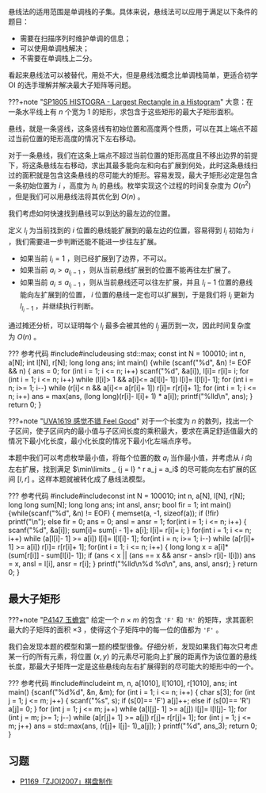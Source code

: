悬线法的适用范围是单调栈的子集。具体来说，悬线法可以应用于满足以下条件的题目：

-   需要在扫描序列时维护单调的信息；
-   可以使用单调栈解决；
-   不需要在单调栈上二分。

看起来悬线法可以被替代，用处不大，但是悬线法概念比单调栈简单，更适合初学 OI 的选手理解并解决最大子矩阵等问题。

???+note "[SP1805 HISTOGRA - Largest Rectangle in a Histogram](https://www.luogu.com.cn/problem/SP1805)"
    大意：在一条水平线上有 $n$ 个宽为 $1$ 的矩形，求包含于这些矩形的最大子矩形面积。

悬线，就是一条竖线，这条竖线有初始位置和高度两个性质，可以在其上端点不超过当前位置的矩形高度的情况下左右移动。

对于一条悬线，我们在这条上端点不超过当前位置的矩形高度且不移出边界的前提下，将这条悬线左右移动，求出其最多能向左和向右扩展到何处，此时这条悬线扫过的面积就是包含这条悬线的尽可能大的矩形。容易发现，最大子矩形必定是包含一条初始位置为 $i$ ，高度为 $h_i$ 的悬线。枚举实现这个过程的时间复杂度为 $O(n ^ 2)$ ，但是我们可以用悬线法将其优化到 $O(n)$ 。

我们考虑如何快速找到悬线可以到达的最左边的位置。

定义 $l_i$ 为当前找到的 $i$ 位置的悬线能扩展到的最左边的位置，容易得到 $l_i$ 初始为 $i$ ，我们需要进一步判断还能不能进一步往左扩展。

-   如果当前 $l_i = 1$ ，则已经扩展到了边界，不可以。
-   如果当前 $a_i > a_{l_i - 1}$ ，则从当前悬线扩展到的位置不能再往左扩展了。
-   如果当前 $a_i \le a_{l_i - 1}$ ，则从当前悬线还可以往左扩展，并且 $l_i - 1$ 位置的悬线能向左扩展到的位置， $i$ 位置的悬线一定也可以扩展到，于是我们将 $l_i$ 更新为 $l_{l_i - 1}$ ，并继续执行判断。

通过摊还分析，可以证明每个 $l_i$ 最多会被其他的 $l_j$ 遍历到一次，因此时间复杂度为 $O(n)$ 。

??? 参考代码
    \#include<cstdio>#include<algorithm>using std::max;
    const int N = 100010;
    int n, a[N];
    int l[N], r[N];
    long long ans;
    int main() {while (scanf("%d", &n) != EOF && n) {
        ans = 0;
        for (int i = 1; i &lt;= n; i++)
          scanf("%d", &a[i]), l[i]= r[i]= i;
        for (int i = 1; i &lt;= n; i++)
          while (l[i]> 1 && a[i]&lt;= a\[l[i]- 1]) l[i]= l\[l[i]- 1];
        for (int i = n; i>= 1; i--)
          while (r[i]&lt; n && a[i]&lt;= a\[r[i]+ 1]) r[i]= r\[r[i]+ 1];
        for (int i = 1; i &lt;= n; i++)
          ans = max(ans, (long long)(r[i]- l[i]+ 1) \* a[i]);
        printf("%lld\\n", ans);
      }
      return 0;
    }

???+note "[UVA1619 感觉不错 Feel Good](https://www.luogu.com.cn/problem/UVA1619)"
    对于一个长度为 $n$ 的数列，找出一个子区间，使子区间内的最小值与子区间长度的乘积最大，要求在满足舒适值最大的情况下最小化长度，最小化长度的情况下最小化左端点序号。

本题中我们可以考虑枚举最小值，将每个位置的数 $a_i$ 当作最小值，并考虑从 $i$ 向左右扩展，找到满足 $\min\limits _ {j = l} ^ r a_j = a_i$ 的尽可能向左右扩展的区间 $[l, r]$ 。这样本题就被转化成了悬线法模型。

??? 参考代码
    \#include<cstdio>#include<cstring>const int N = 100010;
    int n, a[N], l[N], r[N];
    long long sum[N];
    long long ans;
    int ansl, ansr;
    bool fir = 1;
    int main() {while(scanf("%d", &n) != EOF) {
        memset(a, -1, sizeof(a));
        if (!fir) printf("\\n");
        else fir = 0;
        ans = 0; ansl = ansr = 1;
        for(int i = 1; i &lt;= n; i++) {
          scanf("%d", &a[i]);
          sum[i]= sum[i - 1]+ a[i];
          l[i]= r[i]= i;
        }
        for(int i = 1; i &lt;= n; i++)
          while (a\[l[i]- 1] >= a[i]) l[i]= l\[l[i]- 1];
        for(int i = n; i>= 1; i--)
          while (a\[r[i]+ 1] >= a[i]) r[i]= r\[r[i]+ 1];
        for(int i = 1; i &lt;= n; i++) {
          long long x = a[i]\* (sum\[r[i]] - sum\[l[i]- 1]);
          if (ans &lt; x || (ans == x && ansr - ansl> r[i]- l[i])) ans = x, ansl = l[i], ansr = r[i];
        }
        printf("%lld\\n%d %d\\n", ans, ansl, ansr);
      }
      return 0;
    }

## 最大子矩形

???+note "[P4147 玉蟾宫](https://www.luogu.com.cn/problem/P4147)"
    给定一个 $n \times m$ 的包含 `'F'` 和 `'R'` 的矩阵，求其面积最大的子矩阵的面积 $\times 3$ ，使得这个子矩阵中的每一位的值都为 `'F'` 。

我们会发现本题的模型和第一题的模型很像。仔细分析，发现如果我们每次只考虑某一行的所有元素，将位置 $(x, y)$ 的元素尽可能向上扩展的距离作为该位置的悬线长度，那最大子矩阵一定是这些悬线向左右扩展得到的尽可能大的矩形中的一个。

??? 参考代码
    \#include<algorithm>#include<cstdio>int m, n, a[1010], l[1010], r[1010], ans;
    int main() {scanf("%d%d", &n, &m);
      for (int i = 1; i &lt;= n; i++) {
        char s[3];
        for (int j = 1; j &lt;= m; j++) {
          scanf("%s", s);
          if (s[0]== 'F') a[j]++;
          else if (s[0]== 'R') a[j]= 0;
        }
        for (int j = 1; j &lt;= m; j++)
          while (a\[l[j]- 1] >= a[j]) l[j]= l\[l[j]- 1];
        for (int j = m; j>= 1; j--)
          while (a\[r[j]+ 1] >= a[j]) r[j]= r\[r[j]+ 1];
        for (int j = 1; j &lt;= m; j++)
          ans = std::max(ans, (r[j]+ l[j]- 1)_a[j]);
      }
      printf("%d", ans_3);
      return 0;
    }

## 习题

-    [P1169「ZJOI2007」棋盘制作](https://www.luogu.com.cn/problem/P1169) 
